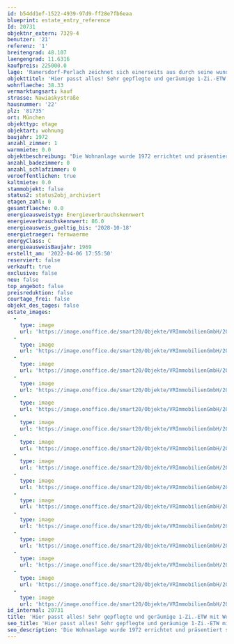 ```yaml
---
id: b54dd1ef-1522-4939-97d9-ff28e7fb6eaa
blueprint: estate_entry_reference
Id: 20731
objektnr_extern: 7329-4
benutzer: '21'
referenz: '1'
breitengrad: 48.107
laengengrad: 11.6316
kaufpreis: 225000.0
lage: 'Ramersdorf-Perlach zeichnet sich einerseits aus durch seine wunderschönen Naherholungsgebiete und andererseits durch seine unmittelbare Nähe zum Zentrum der bayerischen Landeshauptstadt. Der Stadtkern der Metropole München mit zahlreichen Einkaufsmöglichkeiten und Sehenswürdigkeiten wie dem Marienplatz, dem Englischen Garten, Schloss Nymphenburg, der Frauenkirche und vielem mehr ist in nur wenigen Minuten per Auto oder den öffentlichen Verkehrsmitteln erreichbar. Die Wohnung befindet sich in der Nähe zur U-Bahn-Station Quiddestraße sowie Neuperlach Zentrum. Eine schnelle Verkehrsanbindung an die A8 sowie den Mittleren Ring ist ebenfalls gegeben. Kleinere Geschäfte für den täglichen Bedarf, Supermärkte, Banken, Ärzte und Apotheken, ebenso wie Kindergärten und Grundschulen sind zu Fuß in wenigen Minuten zu erreichen. Mit dem Perlacher Forst, dem Truderinger Wald und dem Ostpark inklusive Eislaufstadion und Michaelibad stehen Erholungs- und Freizeitflächen reichlich zur Verfügung.'
objekttitel: 'Hier passt alles! Sehr gepflegte und geräumige 1-Zi.-ETW mit Wohnküche'
wohnflaeche: 38.33
vermarktungsart: kauf
strasse: Nawiaskystraße
hausnummer: '22'
plz: '81735'
ort: München
objekttyp: etage
objektart: wohnung
baujahr: 1972
anzahl_zimmer: 1
warmmiete: 0.0
objektbeschreibung: "Die Wohnanlage wurde 1972 errichtet und präsentiert sich in einem guten Zustand. 2012 wurde die Anlage komplett saniert. Die 1 Zimmer-Eigentumswohnung mit Wohnküche liegt im 4. Obergeschoss (Personenaufzug). Im Wohn- bzw. Schlafraum ist Echtholzparkett, in den restlichen Flächen sind Fliesen verlegt.\r\n\r\nVom praktisch geschnittenen Flur der Wohnung erreichen Sie das Badezimmer, den Wohn-/Schlafbereich und über diesen eine nahezu neuwertige Wohnküche mit Essecke. Das Bad verfügt über einen Waschtisch, eine Badewanne und ein WC. Die Stadtwohnung verfügt über keinen Balkon. Ein geräumiger Abstellraum im Keller ergänzt das Raumangebot.  \r\n\r\nEin Fahrradkeller und ein Tiefgaragenstellplatz (Kaufpreis: 20.000,- €) runden das Angebot ab.\r\n\r\nDas aktuelle Hausgeld beträgt monatlich 199,00 €. \r\n\r\nAktuell ist die Wohnung vermietet. \r\nDie Nettomieteinnahmen belaufen sich p.a. auf 7.284,00 €. \r\n\r\nKP Eigentumswohnung:                      225.000,00 €\r\nKP TG - Stellplatz                                     20.000,00 €\r\nKP Gesamt:                                            245.000,00 €"
anzahl_badezimmer: 0
anzahl_schlafzimmer: 0
veroeffentlichen: true
kaltmiete: 0.0
stammobjekt: false
status2: status2obj_archiviert
etagen_zahl: 0
gesamtflaeche: 0.0
energieausweistyp: Energieverbrauchskennwert
energieverbrauchskennwert: 86.0
energieausweis_gueltig_bis: '2028-10-18'
energietraeger: fernwaerme
energyClass: C
energieausweisBaujahr: 1969
erstellt_am: '2022-04-06 17:55:50'
reserviert: false
verkauft: true
exclusive: false
neu: false
top_angebot: false
preisreduktion: false
courtage_frei: false
objekt_des_tages: false
estate_images:
  -
    type: image
    url: 'https://image.onoffice.de/smart20/Objekte/VRImmobilienGmbH/20731/24907994-52d1-4489-9907-02de98d34883.jpg'
  -
    type: image
    url: 'https://image.onoffice.de/smart20/Objekte/VRImmobilienGmbH/20731/874494f4-8477-4ede-95f3-143c3454025a.jpg'
  -
    type: image
    url: 'https://image.onoffice.de/smart20/Objekte/VRImmobilienGmbH/20731/e8cc8cab-bc23-4ab6-b031-20af6d4fb3e6.jpg'
  -
    type: image
    url: 'https://image.onoffice.de/smart20/Objekte/VRImmobilienGmbH/20731/def6a091-f9be-4633-8d68-678bb6b460b0.jpg'
  -
    type: image
    url: 'https://image.onoffice.de/smart20/Objekte/VRImmobilienGmbH/20731/1f4ddef1-6f7f-4586-9be7-0b91a7b68a7a.jpg'
  -
    type: image
    url: 'https://image.onoffice.de/smart20/Objekte/VRImmobilienGmbH/20731/dd7eef5d-4853-478a-a124-706c7543816f.jpg'
  -
    type: image
    url: 'https://image.onoffice.de/smart20/Objekte/VRImmobilienGmbH/20731/8fa4b4a8-e9b1-4353-9654-f9c3b1dfee58.jpg'
  -
    type: image
    url: 'https://image.onoffice.de/smart20/Objekte/VRImmobilienGmbH/20731/8edcef8d-3fb9-4ad4-83dc-f24802c76863.jpg'
  -
    type: image
    url: 'https://image.onoffice.de/smart20/Objekte/VRImmobilienGmbH/20731/db41c4ec-0c2b-42bd-a093-8cb72066fc50.jpg'
  -
    type: image
    url: 'https://image.onoffice.de/smart20/Objekte/VRImmobilienGmbH/20731/665bc0e4-67bc-429d-a134-8432a91db3c2.jpg'
  -
    type: image
    url: 'https://image.onoffice.de/smart20/Objekte/VRImmobilienGmbH/20731/e3aacc36-e6c3-4862-950b-9537f5f0fd00.jpg'
  -
    type: image
    url: 'https://image.onoffice.de/smart20/Objekte/VRImmobilienGmbH/20731/c7ce300b-9879-4273-94b3-5148824d47ba.jpg'
  -
    type: image
    url: 'https://image.onoffice.de/smart20/Objekte/VRImmobilienGmbH/20731/822758aa-31de-41f0-806a-15fce539e35a.jpg'
  -
    type: image
    url: 'https://image.onoffice.de/smart20/Objekte/VRImmobilienGmbH/20731/3f137e03-6a49-4c8a-b5a0-442a170533e3.jpg'
  -
    type: image
    url: 'https://image.onoffice.de/smart20/Objekte/VRImmobilienGmbH/20731/aa0f43e5-1c91-4474-a826-743089f9d2eb.jpg'
id_internal: 20731
title: 'Hier passt alles! Sehr gepflegte und geräumige 1-Zi.-ETW mit Wohnküche'
seo_title: 'Hier passt alles! Sehr gepflegte und geräumige 1-Zi.-ETW mit Wohnküche'
seo_description: 'Die Wohnanlage wurde 1972 errichtet und präsentiert sich in einem guten Zustand. 2012 wurde die Anlage komplett saniert. Die 1 Zimmer-Eigentumswohnung mit Wohn'
---
```

